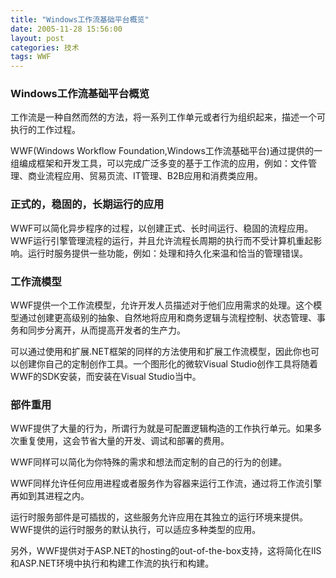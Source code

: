 ```yaml
---
title: "Windows工作流基础平台概览"
date: 2005-11-28 15:56:00
layout: post
categories: 技术
tags: WWF
---
```


### Windows工作流基础平台概览

工作流是一种自然而然的方法，将一系列工作单元或者行为组织起来，描述一个可执行的工作过程。

WWF(Windows Workflow Foundation,Windows工作流基础平台)通过提供的一组编成框架和开发工具，可以完成广泛多变的基于工作流的应用，例如：文件管理、商业流程应用、贸易页流、IT管理、B2B应用和消费类应用。

### 正式的，稳固的，长期运行的应用

WWF可以简化异步程序的过程，以创建正式、长时间运行、稳固的流程应用。WWF运行引擎管理流程的运行，并且允许流程长周期的执行而不受计算机重起影响。运行时服务提供一些功能，例如：处理和持久化来温和恰当的管理错误。

### 工作流模型

WWF提供一个工作流模型，允许开发人员描述对于他们应用需求的处理。这个模型通过创建更高级别的抽象、自然地将应用和商务逻辑与流程控制、状态管理、事务和同步分离开，从而提高开发者的生产力。

可以通过使用和扩展.NET框架的同样的方法使用和扩展工作流模型，因此你也可以创建你自己的定制创作工具。一个图形化的微软Visual Studio创作工具将随着WWF的SDK安装，而安装在Visual Studio当中。

### 部件重用

WWF提供了大量的行为，所谓行为就是可配置逻辑构造的工作执行单元。如果多次重复使用，这会节省大量的开发、调试和部署的费用。

WWF同样可以简化为你特殊的需求和想法而定制的自己的行为的创建。

WWF同样允许任何应用进程或者服务作为容器来运行工作流，通过将工作流引擎再如到其进程之内。

运行时服务部件是可插拔的，这些服务允许应用在其独立的运行环境来提供。WWF提供的运行时服务的默认执行，可以适应多种类型的应用。

另外，WWF提供对于ASP.NET的hosting的out-of-the-box支持，这将简化在IIS和ASP.NET环境中执行和构建工作流的执行和构建。